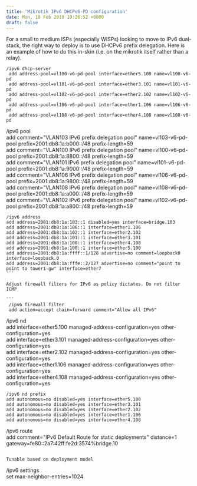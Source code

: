 ```yaml
---
title: 'Mikrotik IPv6 DHCPv6-PD configuration'
date: Mon, 18 Feb 2019 19:26:52 +0000
draft: false
---
```


For a small to medium ISPs (especially WISPs) looking to move to IPv6 dual-stack, the right way to deploy is to use DHCPv6 prefix delegation. Here is an example of how to do this in-skin (i.e. on the mikrotik itself rather than a relay).

```
/ipv6 dhcp-server  
 add address-pool=vl100-v6-pd-pool interface=ether5.100 name=vl100-v6-pd  
 add address-pool=vl101-v6-pd-pool interface=ether3.101 name=vl101-v6-pd  
 add address-pool=vl102-v6-pd-pool interface=ether2.102 name=vl102-v6-pd  
 add address-pool=vl106-v6-pd-pool interface=ether1.106 name=vl106-v6-pd  
 add address-pool=vl108-v6-pd-pool interface=ether4.108 name=vl108-v6-pd
``````
/ipv6 pool  
add comment="VLAN103 IPv6 prefix delegation pool" name=vl103-v6-pd-pool prefix=2001:db8:1a:b000::/48 prefix-length=59  
add comment="VLAN100 IPv6 prefix delegation pool" name=vl100-v6-pd-pool prefix=2001:db8:1a:8800::/48 prefix-length=59  
add comment="VLAN101 IPv6 prefix delegation pool" name=vl101-v6-pd-pool prefix=2001:db8:1a:9000::/48 prefix-length=59  
add comment="VLAN106 IPv6 prefix delegation pool" name=vl106-v6-pd-pool prefix=2001:db8:1a:9800::/48 prefix-length=59  
add comment="VLAN108 IPv6 prefix delegation pool" name=vl108-v6-pd-pool prefix=2001:db8:1a:a000::/48 prefix-length=59  
add comment="VLAN102 IPv6 prefix delegation pool" name=vl102-v6-pd-pool prefix=2001:db8:1a:a800::/48 prefix-length=59
``````
/ipv6 address  
add address=2001:db8:1a:103::1 disabled=yes interface=bridge.103  
add address=2001:db8:1a:106::1 interface=ether1.106  
add address=2001:db8:1a:102::1 interface=ether2.102  
add address=2001:db8:1a:101::1 interface=ether3.101  
add address=2001:db8:1a:108::1 interface=ether4.108  
add address=2001:db8:1a:100::1 interface=ether5.100  
add address=2001:db8:1a:ffff::1/128 advertise=no comment=loopback0 interface=loopback.0  
add address=2001:db8:1a:fffe::2/127 advertise=no comment="point to point to tower1-gw" interface=ether7
```

Adjust firewall filters for IPv6 as policy dictates. Do not filter ICMP

```
 /ipv6 firewall filter  
 add action=accept chain=forward comment="Allow all IPv6"
``````
/ipv6 nd  
add interface=ether5.100 managed-address-configuration=yes other-configuration=yes  
add interface=ether3.101 managed-address-configuration=yes other-configuration=yes  
add interface=ether2.102 managed-address-configuration=yes other-configuration=yes  
add interface=ether1.106 managed-address-configuration=yes other-configuration=yes  
add interface=ether4.108 managed-address-configuration=yes other-configuration=yes
``````
/ipv6 nd prefix  
add autonomous=no disabled=yes interface=ether5.100  
add autonomous=no disabled=yes interface=ether3.101  
add autonomous=no disabled=yes interface=ether2.102  
add autonomous=no disabled=yes interface=ether1.106  
add autonomous=no disabled=yes interface=ether4.108
``````
/ipv6 route  
add comment="IPv6 Default Route for static deployments" distance=1 gateway=fe80::2a7:42ff:fe2d:3574%bridge.10
```

Tunable based on deployment model  

```
 /ipv6 settings  
 set max-neighbor-entries=1024
```